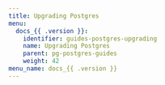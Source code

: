 ```yaml
---
title: Upgrading Postgres
menu:
  docs_{{ .version }}:
    identifier: guides-postgres-upgrading
    name: Upgrading Postgres
    parent: pg-postgres-guides
    weight: 42
menu_name: docs_{{ .version }}
---
```

